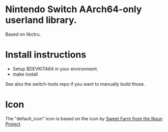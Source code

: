 # Nintendo Switch AArch64-only userland library.
Based on libctru.

# Install instructions
* Setup $DEVKITA64 in your environment.
* make install

See also the switch-tools repo if you want to manually build those.

# Icon

The "default_icon" icon is based on the icon by [Sweet Farm from the Noun Project](https://thenounproject.com/term/nintendo-switch/694750/).
